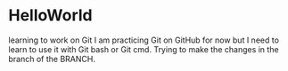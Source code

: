 # HelloWorld
learning to work on Git
I am practicing Git on GitHub for now but I need to learn to use it with Git bash or Git cmd.
Trying to make the changes in the branch of the BRANCH.
